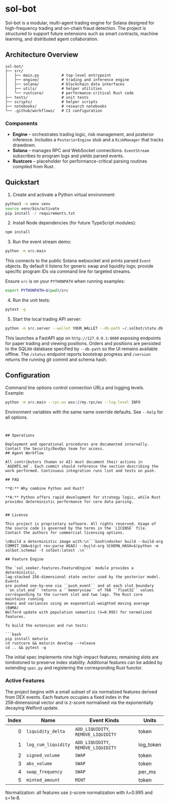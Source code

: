 # sol-bot

Sol-bot is a modular, multi-agent trading engine for Solana designed for high-frequency trading and on-chain fraud detection. The project is structured to support future extensions such as smart contracts, machine learning, and distributed agent collaboration.

## Architecture Overview

```
sol-bot/
├── src/
│   ├── main.py          # top-level entrypoint
│   ├── engine/          # trading and inference engine
│   ├── solana/          # blockchain data interfaces
│   ├── utils/           # helper utilities
│   └── rustcore/        # performance-critical Rust code
├── tests/               # unit tests
├── scripts/             # helper scripts
├── notebooks/           # research notebooks
└── .github/workflows/   # CI configuration
```

### Components
* **Engine** – orchestrates trading logic, risk management, and posterior inference. Includes a `PosteriorEngine` stub and a `RiskManager` that tracks drawdown.
* **Solana** – manages RPC and WebSocket connections. `EventStream` subscribes to program logs and yields parsed events.
* **Rustcore** – placeholder for performance-critical parsing routines compiled from Rust.

## Quickstart

1. Create and activate a Python virtual environment:

```bash
python3 -m venv venv
source venv/bin/activate
pip install -r requirements.txt
```

2. Install Node dependencies (for future TypeScript modules):

```bash
npm install
```

3. Run the event stream demo:

```bash
python -m src.main
```

This connects to the public Solana websocket and prints parsed `Event` objects. By
default it listens for generic swap and liquidity logs; provide specific program
IDs via command line for targeted streams.

Ensure `src` is on your `PYTHONPATH` when running examples:

```bash
export PYTHONPATH=$(pwd)/src
```

4. Run the unit tests:

```bash
pytest -q
```

5. Start the local trading API server:

```bash
python -m src.server --wallet YOUR_WALLET --db-path ~/.solbot/state.db
```

This launches a FastAPI app on `http://127.0.0.1:8000` exposing endpoints for
paper trading and viewing positions. Orders and positions are persisted to the
SQLite database specified by `--db-path` so the UI remains available offline.
The `/status` endpoint reports bootstrap progress and `/version` returns the
running git commit and schema hash.

## Configuration

Command line options control connection URLs and logging levels. Example:

```bash
python -m src.main --rpc-ws wss://my.rpc/ws --log-level INFO
```

Environment variables with the same name override defaults. See `--help` for all options.
```


## Operations

Deployment and operational procedures are documented internally. Contact the Security/DevOps team for access.
## Agent Workflow

All contributors (human or AI) must document their actions in `AGENTS.md`. Each commit should reference the section describing the work performed. Continuous integration runs lint and tests on push.

## FAQ

**Q:** Why combine Python and Rust?

**A:** Python offers rapid development for strategy logic, while Rust provides deterministic performance for core data parsing.


## License

This project is proprietary software. All rights reserved. Usage of the source code is governed by the terms in the `LICENSE` file. Contact the authors for commercial licensing options.

\nBuild a deterministic image with:\n```bash\ndocker build --build-arg COMMIT_SHA=$(git rev-parse HEAD) --build-arg SCHEMA_HASH=$(python -m solbot.schema) -t solbot:latest .\n```

## Feature Engine

The `sol_seeker.features.FeatureEngine` module provides a deterministic,
lag-stacked 256‑dimensional state vector used by the posterior model. Events
are pushed one-by-one via ``push_event`` and at each slot boundary
``on_slot_end`` returns a ``memoryview`` of 768 ``float32`` values
corresponding to the current slot and two lags. The Rust core maintains running
means and variances using an exponential-weighted moving average (EWMA)
Welford update with population semantics (λ=0.995) for normalized features.

To build the extension and run tests:

```bash
pip install maturin
cd rustcore && maturin develop --release
cd .. && pytest -q
```

The initial spec implements nine high-impact features; remaining slots are
tombstoned to preserve index stability. Additional features can be added by
extending ``spec.py`` and registering the corresponding Rust functor.

### Active Features

The project begins with a small subset of six normalized features derived from
DEX events. Each feature occupies a fixed index in the 256‑dimensional vector
and is z-score normalised via the exponentially decaying Welford update.

| Index | Name               | Event Kinds                         | Units     |
|------:|-------------------|-------------------------------------|-----------|
| 0     | `liquidity_delta`  | `ADD_LIQUIDITY`, `REMOVE_LIQUIDITY` | token     |
| 1     | `log_cum_liquidity`| `ADD_LIQUIDITY`, `REMOVE_LIQUIDITY` | log_token |
| 2     | `signed_volume`    | `SWAP`                              | token     |
| 3     | `abs_volume`       | `SWAP`                              | token     |
| 4     | `swap_frequency`   | `SWAP`                              | per_ms    |
| 5     | `minted_amount`    | `MINT`                              | token     |

Normalization: all features use z-score normalization with λ=0.995 and ε=1e‑8.
